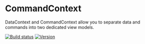 CommandContext
==============
DataContext and CommandContext allow you to separate data and commands into two dedicated view models.

[![Build status](https://ci.appveyor.com/api/projects/status/gj9tnljhh31arkbc?svg=true)](https://ci.appveyor.com/project/halllo/CommandContext)
[![Version](https://img.shields.io/nuget/v/CommandContext.svg)](https://www.nuget.org/packages/CommandContext)